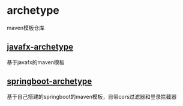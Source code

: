 # archetype
maven模板仓库

## [javafx-archetype](https://github.com/XanderYe/archetype/tree/master/javafx-archetype)
基于javafx的maven模板

## [springboot-archetype](https://github.com/XanderYe/archetype/tree/master/springboot-archetype)
基于自己搭建的springboot的maven模板，自带cors过滤器和登录拦截器
